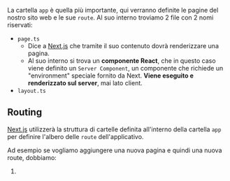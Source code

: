 La cartella `app` è quella più importante, qui verranno definite le pagine del nostro sito web e le sue `route`.
Al suo interno troviamo 2 file con 2 nomi riservati: 

- `page.ts`
	- Dice a [Next.js](Next.js) che tramite il suo contenuto dovrà renderizzare una pagina.
	- Al suo interno si trova un **componente React**, che in questo caso viene definito un `Server Component`, un componente che richiede un "environment" speciale fornito da Next. **Viene eseguito e renderizzato sul server**, mai lato client.
- `layout.ts`

## Routing

[Next.js](Next.js) utilizzerà la struttura di cartelle definita all'interno della cartella `app` per definire l'albero delle `route` dell'applicativo.

Ad esempio se vogliamo aggiungere una nuova pagina e quindi una nuova route, dobbiamo:

1. 